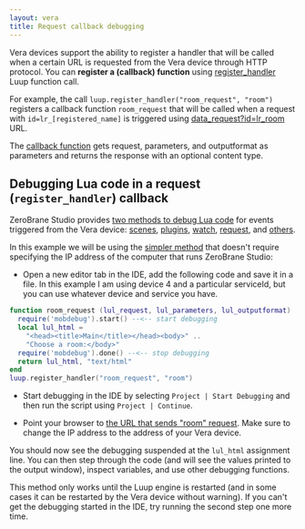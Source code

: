 ```yaml
---
layout: vera
title: Request callback debugging
---
```


Vera devices support the ability to register a handler that
will be called when a certain URL is requested from the Vera device through
HTTP protocol. You can **register a (callback) function**
using [register_handler](http://wiki.micasaverde.com/index.php/Luup_Lua_extensions#function:_register_handler)
Luup function call.

For example, the call `luup.register_handler("room_request", "room")`
registers a callback function `room_request` that will be
called when a request with `id=lr_[registered_name]` is triggered using
[data_request?id=lr_room](http://device-IP-address:3480/data_request?id=lr_room) URL.

The [callback function](http://wiki.micasaverde.com/index.php/Luup_Declarations#.3Crequest.3E)
gets request, parameters, and outputformat as parameters and returns
the response with an optional content type.

## Debugging Lua code in a request (`register_handler`) callback

ZeroBrane Studio provides [two methods to debug Lua code](vera-remote-debugging)
for events triggered from the Vera device:
[scenes](vera-scene-debugging),
[plugins](vera-plugin-debugging),
[watch](vera-watch-debugging),
[request](vera-request-debugging),
and [others](vera-documentation#development-and-debugging).

In this example we will be using the [simpler method](vera-remote-debugging#method-2) that doesn't require
specifying the IP address of the computer that runs ZeroBrane Studio:

- Open a new editor tab in the IDE, add the following code and
save it in a file. In this example I am using device 4 and a
particular serviceId, but you can use whatever device and service you have.

```lua
function room_request (lul_request, lul_parameters, lul_outputformat)
  require('mobdebug').start() --<-- start debugging
  local lul_html =
    "<head><title>Main</title></head><body>" ..
    "Choose a room:</body>"
  require('mobdebug').done() --<-- stop debugging
  return lul_html, "text/html"
end
luup.register_handler("room_request", "room")
```

- Start debugging in the IDE by selecting `Project | Start Debugging`
and then run the script using `Project | Continue`.

- Point your browser to
[the URL that sends "room" request](http://device-IP-address:3480/data_request?id=lr_room).
Make sure to change the IP address to the address of your Vera device.

You should now see the debugging suspended at the `lul_html` assignment line.
You can then step through the code (and will see the values printed to the
output window), inspect variables, and use other debugging functions.
 
This method only works until the Luup engine is restarted (and in some cases it can be restarted by the Vera device without warning).
If you can't get the debugging started in the IDE, try running the second step one more time.
